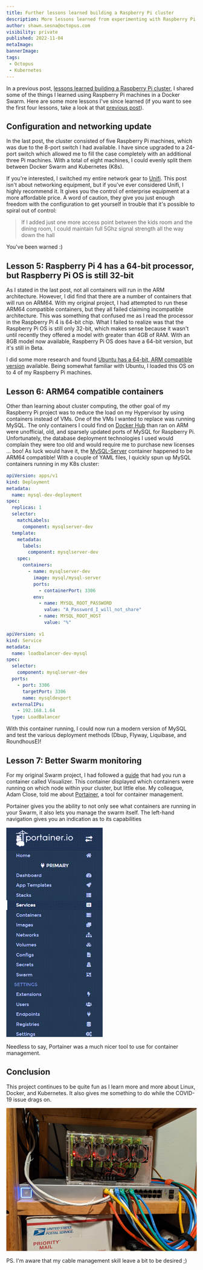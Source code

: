 ```yaml
---
title: Further lessons learned building a Raspberry Pi cluster
description: More lessons learned from experimenting with Raspberry Pi cluster computing.
author: shawn.sesna@octopus.com
visibility: private
published: 2022-11-04
metaImage: 
bannerImage: 
tags:
 - Octopus
 - Kubernetes
---
```


In a previous post, [lessons learned building a Raspberry Pi cluster](https://octopus.com/blog/raspberry-pi-cluster-lessons-learned), I shared some of the things I learned using Raspberry Pi machines in a Docker Swarm. Here are some more lessons I've since learned (if you want to see the first four lessons, take a look at that [previous post](https://octopus.com/blog/raspberry-pi-cluster-lessons-learned)).

## Configuration and networking update

In the last post, the cluster consisted of five Raspberry Pi machines, which was due to the 8-port switch I had available.  I have since upgraded to a 24-port switch which allowed me to fill the case completely with an additional three Pi machines.  With a total of eight machines, I could evenly split them between Docker Swarm and Kubernetes (K8s).

If you're interested, I switched my entire network gear to [Unifi](https://www.ui.com).  This post isn't about networking equipment, but if you've ever considered Unifi, I highly recommend it.  It gives you the control of enterprise equipment at a more affordable price.  A word of caution, they give you just enough freedom with the configuration to get yourself in trouble that it's possible to spiral out of control: 

> If I added just one more access point between the kids room and the dining room, I could maintain full 5Ghz signal strength all the way down the hall

You've been warned :)

## Lesson 5: Raspberry Pi 4 has a 64-bit processor, but Raspberry Pi OS is still 32-bit

As I stated in the last post, not all containers will run in the ARM architecture.  However, I did find that there are a number of containers that will run on ARM64.  With my original project, I had attempted to run these ARM64 compatible containers, but they all failed claiming incompatible architecture.  This was something that confused me as I read the processor in the Raspberry Pi 4 is 64-bit chip.  What I failed to realize was that the Raspberry Pi OS is still only 32-bit, which makes sense because it wasn't until recently they offered a model with greater than 4GB of RAM.  With an 8GB model now available, Raspberry Pi OS does have a 64-bit version, but it's still in Beta.

I did some more research and found [Ubuntu has a 64-bit, ARM compatible version](https://ubuntu.com/download/raspberry-pi) available.  Being somewhat familiar with Ubuntu, I loaded this OS on to 4 of my Raspberry Pi machines.

## Lesson 6: ARM64 compatible containers

Other than learning about cluster computing, the other goal of my Raspberry Pi project was to reduce the load on my Hypervisor by using containers instead of VMs. One of the VMs I wanted to replace was running MySQL.  The only containers I could find on [Docker Hub](https://hub.docker.com) than ran on ARM were unofficial, old, and sparsely updated ports of MySQL for Raspberry Pi.  Unfortunately, the database deployment technologies I used would complain they were too old and would require me to purchase new licenses ... boo!  As luck would have it, the [MySQL-Server](https://hub.docker.com/r/mysql/mysql-server) container happened to be ARM64 compatible!  With a couple of YAML files, I quickly spun up MySQL containers running in my K8s cluster:

```yaml mysql-deployment.yaml
apiVersion: apps/v1
kind: Deployment
metadata:
  name: mysql-dev-deployment
spec:
  replicas: 1
  selector:
    matchLabels:
      component: mysqlserver-dev
  template:
    metadata:
      labels:
        component: mysqlserver-dev
    spec:
      containers:
        - name: mysqlserver-dev
          image: mysql/mysql-server
          ports:
            - containerPort: 3306
          env:
            - name: MYSQL_ROOT_PASSWORD
              value: "A_Password_I_will_not_share"
            - name: MYSQL_ROOT_HOST
              value: "%"
```
```yaml mysql-loadbalancer.yaml
apiVersion: v1
kind: Service
metadata:
  name: loadbalancer-dev-mysql
spec:
  selector:
    component: mysqlserver-dev
  ports:
    - port: 3306
      targetPort: 3306
      name: mysqldevport
  externalIPs:
    - 192.168.1.64
  type: LoadBalancer
```

With this container running, I could now run a modern version of MySQL and test the various deployment methods (Dbup, Flyway, Liquibase, and RoundhousE)!

## Lesson 7: Better Swarm monitoring

For my original Swarm project, I had followed a [guide](https://howchoo.com/g/njy4zdm3mwy/how-to-run-a-raspberry-pi-cluster-with-docker-swarm) that had you run a container called Visualizer.  This container displayed which containers were running on which node within your cluster, but little else.  My colleague, Adam Close, told me about [Portainer](https://www.portainer.io/), a tool for container management.

Portainer gives you the ability to not only see what containers are running in your Swarm, it also lets you manage the swarm itself.  The left-hand navigation gives you an indication as to its capabilities

![](portainer-nav.png)

Needless to say, Portainer was a much nicer tool to use for container management.

## Conclusion

This project continues to be quite fun as I learn more and more about Linux, Docker, and Kubernetes.  It also gives me something to do while the COVID-19 issue drags on.

![](rpi-cluster.jpg)

PS. I'm aware that my cable management skill leave a bit to be desired ;)